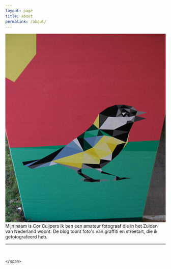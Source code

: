 ```yaml
---
layout: page
title: about
permalink: /about/
---
```


<img class="col one right" src="/img/IMGP4608.jpg">

<br/>
Mijn naam is Cor Cuijpers
Ik ben een amateur fotograaf die in het Zuiden van Nederland woont.
De blog toont foto's van graffiti en streetart, 
die ik gefotografeerd heb.


<br/>
<hr/>
<br/>
<span class="contacticon center">
	<a href="mailto:Cor_20@yahoo.com"><i class="fa fa-envelope-square"></i></a>
	
	</span>


